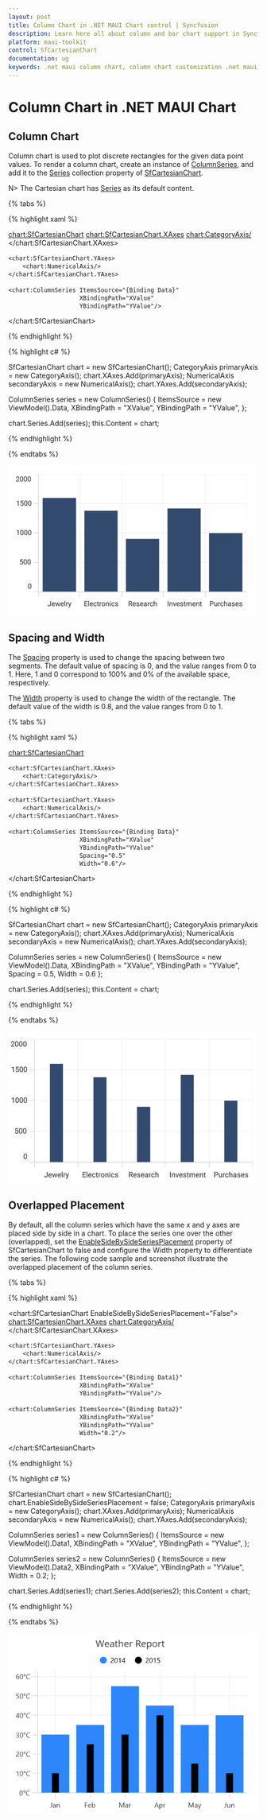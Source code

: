 ```yaml
---
layout: post
title: Column Chart in .NET MAUI Chart control | Syncfusion
description: Learn here all about column and bar chart support in Syncfusion .NET MAUI Chart (SfCartesianChart) control.
platform: maui-toolkit
control: SfCartesianChart
documentation: ug
keywords: .net maui column chart, column chart customization .net maui, syncfusion maui column chart, cartesian column chart maui, .net maui chart column visualization
---
```


# Column Chart in .NET MAUI Chart

## Column Chart

Column chart is used to plot discrete rectangles for the given data point values. To render a column chart, create an instance of [ColumnSeries](https://help.syncfusion.com/cr/maui-toolkit/Syncfusion.Maui.Toolkit.Charts.ColumnSeries.html?tabs=tabid-1), and add it to the [Series](https://help.syncfusion.com/cr/maui-toolkit/Syncfusion.Maui.Toolkit.Charts.SfCartesianChart.html#Syncfusion_Maui_Charts_SfCartesianChart_Series) collection property of [SfCartesianChart](https://help.syncfusion.com/cr/maui-toolkit/Syncfusion.Maui.Toolkit.Charts.SfCartesianChart.html?tabs=tabid-1).

N> The Cartesian chart has [Series](https://help.syncfusion.com/cr/maui-toolkit/Syncfusion.Maui.Toolkit.Charts.SfCartesianChart.html#Syncfusion_Maui_Charts_SfCartesianChart_Series) as its default content.

{% tabs %}

{% highlight xaml %}

<chart:SfCartesianChart>
    <chart:SfCartesianChart.XAxes>
        <chart:CategoryAxis/>
    </chart:SfCartesianChart.XAxes>

    <chart:SfCartesianChart.YAxes>
        <chart:NumericalAxis/>
    </chart:SfCartesianChart.YAxes>   

    <chart:ColumnSeries ItemsSource="{Binding Data}"
                        XBindingPath="XValue"
                        YBindingPath="YValue"/>
</chart:SfCartesianChart>

{% endhighlight %}

{% highlight c# %}

SfCartesianChart chart = new SfCartesianChart();
CategoryAxis primaryAxis = new CategoryAxis();
chart.XAxes.Add(primaryAxis);
NumericalAxis secondaryAxis = new NumericalAxis();
chart.YAxes.Add(secondaryAxis);

ColumnSeries series = new ColumnSeries()
{
    ItemsSource = new ViewModel().Data,
    XBindingPath = "XValue",
    YBindingPath = "YValue",
};

chart.Series.Add(series);
this.Content = chart;

{% endhighlight %}

{% endtabs %}

![Column chart type in MAUI Chart](Chart-Types-images/maui_column_chart.png)

## Spacing and Width

The [Spacing](https://help.syncfusion.com/cr/maui-toolkit/Syncfusion.Maui.Toolkit.Charts.ColumnSeries.html#Syncfusion_Maui_Charts_ColumnSeries_Spacing) property is used to change the spacing between two segments. The default value of spacing is 0, and the value ranges from 0 to 1. Here, 1 and 0 correspond to 100% and 0% of the available space, respectively. 

The [Width](https://help.syncfusion.com/cr/maui-toolkit/Syncfusion.Maui.Toolkit.Charts.ColumnSeries.html#Syncfusion_Maui_Charts_ColumnSeries_Width) property is used to change the width of the rectangle. The default value of the width is 0.8, and the value ranges from 0 to 1.

{% tabs %}

{% highlight xaml %}

<chart:SfCartesianChart>

    <chart:SfCartesianChart.XAxes>
        <chart:CategoryAxis/>
    </chart:SfCartesianChart.XAxes>

    <chart:SfCartesianChart.YAxes>
        <chart:NumericalAxis/>
    </chart:SfCartesianChart.YAxes>  

    <chart:ColumnSeries ItemsSource="{Binding Data}"
						XBindingPath="XValue"
						YBindingPath="YValue"
						Spacing="0.5"
						Width="0.6"/>

</chart:SfCartesianChart>

{% endhighlight %}

{% highlight c# %}

SfCartesianChart chart = new SfCartesianChart();
CategoryAxis primaryAxis = new CategoryAxis();
chart.XAxes.Add(primaryAxis);
NumericalAxis secondaryAxis = new NumericalAxis();
chart.YAxes.Add(secondaryAxis);

ColumnSeries series = new ColumnSeries()
{
    ItemsSource = new ViewModel().Data,
    XBindingPath = "XValue",
    YBindingPath = "YValue",
    Spacing = 0.5,
    Width = 0.6
};

chart.Series.Add(series);
this.Content = chart;

{% endhighlight %}

{% endtabs %}

![Column segment spacing in MAUI Chart](Chart-Types-images/maui_column_chart_with_segment_spacing.png)

## Overlapped Placement

By default, all the column series which have the same x and y axes are placed side by side in a chart. To place the series one over the other (overlapped), set the [EnableSideBySideSeriesPlacement](https://help.syncfusion.com/cr/maui-toolkit/Syncfusion.Maui.Toolkit.Charts.SfCartesianChart.html#Syncfusion_Maui_Charts_SfCartesianChart_EnableSideBySideSeriesPlacement) property of SfCartesianChart to false and configure the Width property to differentiate the series. The following code sample and screenshot illustrate the overlapped placement of the column series.

{% tabs %}

{% highlight xaml %}

<chart:SfCartesianChart EnableSideBySideSeriesPlacement="False">
    <chart:SfCartesianChart.XAxes>
        <chart:CategoryAxis/>
    </chart:SfCartesianChart.XAxes>

    <chart:SfCartesianChart.YAxes>
        <chart:NumericalAxis/>
    </chart:SfCartesianChart.YAxes>  

    <chart:ColumnSeries ItemsSource="{Binding Data1}"
                        XBindingPath="XValue"
                        YBindingPath="YValue"/>
                         
    <chart:ColumnSeries ItemsSource="{Binding Data2}"
                        XBindingPath="XValue"
                        YBindingPath="YValue"
                        Width="0.2"/>                    
</chart:SfCartesianChart>

{% endhighlight %}

{% highlight c# %}
    
SfCartesianChart chart = new SfCartesianChart();
chart.EnableSideBySideSeriesPlacement = false;
CategoryAxis primaryAxis = new CategoryAxis();
chart.XAxes.Add(primaryAxis);
NumericalAxis secondaryAxis = new NumericalAxis();
chart.YAxes.Add(secondaryAxis);

ColumnSeries series1 = new ColumnSeries()
{
    ItemsSource = new ViewModel().Data1,
    XBindingPath = "XValue",
    YBindingPath = "YValue",
};

ColumnSeries series2 = new ColumnSeries()
{
    ItemsSource = new ViewModel().Data2,
    XBindingPath = "XValue",
    YBindingPath = "YValue",
    Width = 0.2;
};

chart.Series.Add(series1);
chart.Series.Add(series2);
this.Content = chart;

{% endhighlight %}

{% endtabs %}

![Visualize column overlapped in .NET MAUI](chart-types-images/EnableSidebySidePlacement.png)
